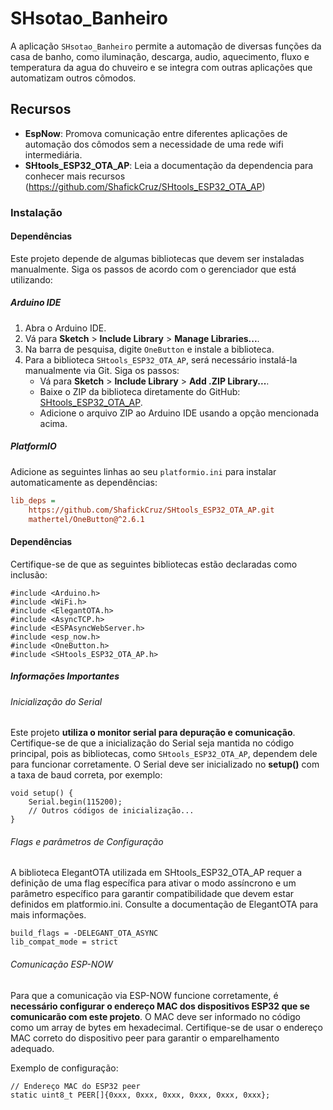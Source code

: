 # SHsotao_Banheiro

A aplicação `SHsotao_Banheiro` permite a automação de diversas funções da casa de banho, como iluminação, descarga, audio, aquecimento, fluxo e temperatura da agua do chuveiro e se integra com outras aplicações que automatizam outros cômodos.

## Recursos

- **EspNow**: Promova comunicação entre diferentes aplicações de automação dos cômodos sem a necessidade de uma rede wifi intermediária.
- **SHtools_ESP32_OTA_AP**: Leia a documentação da dependencia para conhecer mais recursos (https://github.com/ShafickCruz/SHtools_ESP32_OTA_AP)

### Instalação

#### Dependências

Este projeto depende de algumas bibliotecas que devem ser instaladas manualmente. Siga os passos de acordo com o gerenciador que está utilizando:

##### Arduino IDE

1. Abra o Arduino IDE.
2. Vá para **Sketch** > **Include Library** > **Manage Libraries...**.
3. Na barra de pesquisa, digite `OneButton` e instale a biblioteca.
4. Para a biblioteca `SHtools_ESP32_OTA_AP`, será necessário instalá-la manualmente via Git. Siga os passos:
   - Vá para **Sketch** > **Include Library** > **Add .ZIP Library...**.
   - Baixe o ZIP da biblioteca diretamente do GitHub: [SHtools_ESP32_OTA_AP](https://github.com/ShafickCruz/SHtools_ESP32_OTA_AP).
   - Adicione o arquivo ZIP ao Arduino IDE usando a opção mencionada acima.

##### PlatformIO

Adicione as seguintes linhas ao seu `platformio.ini` para instalar automaticamente as dependências:

```ini
lib_deps =
    https://github.com/ShafickCruz/SHtools_ESP32_OTA_AP.git
    mathertel/OneButton@^2.6.1
```

#### Dependências

Certifique-se de que as seguintes bibliotecas estão declaradas como inclusão:

```
#include <Arduino.h>
#include <WiFi.h>
#include <ElegantOTA.h>
#include <AsyncTCP.h>
#include <ESPAsyncWebServer.h>
#include <esp_now.h>
#include <OneButton.h>
#include <SHtools_ESP32_OTA_AP.h>
```

##### Informações Importantes

###### Inicialização do Serial

Este projeto **utiliza o monitor serial para depuração e comunicação**. Certifique-se de que a inicialização do Serial seja mantida no código principal, pois as bibliotecas, como `SHtools_ESP32_OTA_AP`, dependem dele para funcionar corretamente. O Serial deve ser inicializado no **setup()** com a taxa de baud correta, por exemplo:

```
void setup() {
    Serial.begin(115200);
    // Outros códigos de inicialização...
}
```

###### Flags e parâmetros de Configuração

A biblioteca ElegantOTA utilizada em SHtools_ESP32_OTA_AP requer a definição de uma flag específica para ativar o modo assíncrono e um parâmetro específico para garantir compatibilidade que devem estar definidos em platformio.ini. Consulte a documentação de ElegantOTA para mais informações.

```
build_flags = -DELEGANT_OTA_ASYNC
lib_compat_mode = strict
```

###### Comunicação ESP-NOW

Para que a comunicação via ESP-NOW funcione corretamente, é **necessário configurar o endereço MAC dos dispositivos ESP32 que se comunicarão com este projeto**. O MAC deve ser informado no código como um array de bytes em hexadecimal. Certifique-se de usar o endereço MAC correto do dispositivo peer para garantir o emparelhamento adequado.

Exemplo de configuração:

```
// Endereço MAC do ESP32 peer
static uint8_t PEER[]{0xxx, 0xxx, 0xxx, 0xxx, 0xxx, 0xxx};
```
